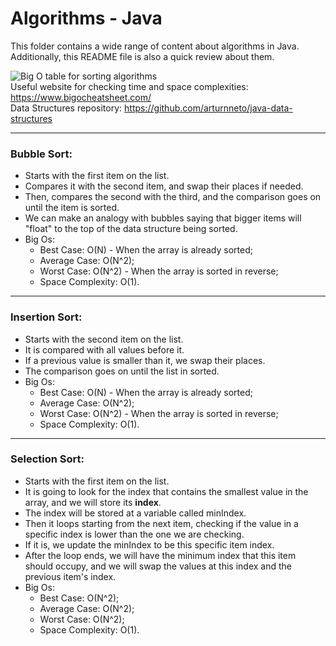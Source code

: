 # Algorithms - Java
This folder contains a wide range of content about algorithms in Java. Additionally, this README file is also a quick review about them.  

![Big O table for sorting algorithms](https://lamfo-unb.github.io/img/Sorting-algorithms/Complexity.png)  
Useful website for checking time and space complexities: https://www.bigocheatsheet.com/  
Data Structures repository: https://github.com/arturnneto/java-data-structures

---

### Bubble Sort:
- Starts with the first item on the list.
- Compares it with the second item, and swap their places if needed.
- Then, compares the second with the third, and the comparison goes on until the item is sorted.
- We can make an analogy with bubbles saying that bigger items will "float" to the top of the data structure being sorted.
- Big Os:
  - Best Case: O(N) - When the array is already sorted;
  - Average Case: O(N^2);
  - Worst Case: O(N^2) - When the array is sorted in reverse;
  - Space Complexity: O(1).

---

### Insertion Sort:
- Starts with the second item on the list.
- It is compared with all values before it.
- If a previous value is smaller than it, we swap their places.
- The comparison goes on until the list in sorted.
- Big Os:
  - Best Case: O(N) - When the array is already sorted;
  - Average Case: O(N^2);
  - Worst Case: O(N^2) - When the array is sorted in reverse;
  - Space Complexity: O(1).

---

### Selection Sort:
- Starts with the first item on the list.
- It is going to look for the index that contains the smallest value in the array, and we will store its **index**.
- The index will be stored at a variable called minIndex.
- Then it loops starting from the next item, checking if the value in a specific index is lower than the one we are checking.
- If it is, we update the minIndex to be this specific item index.
- After the loop ends, we will have the minimum index that this item should occupy, and we will swap the values at this
index and the previous item's index.
- Big Os:
    - Best Case: O(N^2);
    - Average Case: O(N^2);
    - Worst Case: O(N^2);
    - Space Complexity: O(1).
